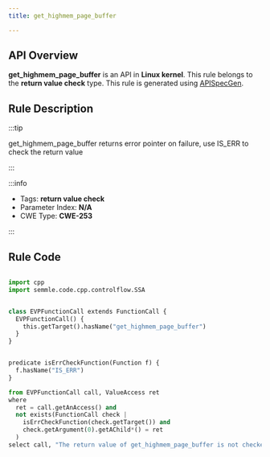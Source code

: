 ```yaml
---
title: get_highmem_page_buffer

---
```



## API Overview
**get_highmem_page_buffer** is an API in **Linux kernel**. This rule belongs to the **return value check** type. This rule is generated using [APISpecGen](../../tools/APISpecGen).
## Rule Description

:::tip

get_highmem_page_buffer returns error pointer on failure, use IS_ERR to check the return value

:::

:::info

- Tags: **return value check**
- Parameter Index: **N/A**
- CWE Type: **CWE-253**

:::

## Rule Code
```python

import cpp
import semmle.code.cpp.controlflow.SSA


class EVPFunctionCall extends FunctionCall {
  EVPFunctionCall() {
    this.getTarget().hasName("get_highmem_page_buffer")
  }
}


predicate isErrCheckFunction(Function f) {
  f.hasName("IS_ERR") 
}

from EVPFunctionCall call, ValueAccess ret
where
  ret = call.getAnAccess() and
  not exists(FunctionCall check |
    isErrCheckFunction(check.getTarget()) and
    check.getArgument(0).getAChild*() = ret
  )
select call, "The return value of get_highmem_page_buffer is not checked with IS_ERR."
    
```